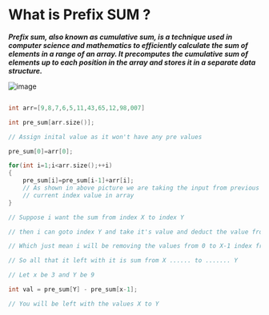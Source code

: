 # What is Prefix SUM ?

***Prefix sum, also known as cumulative sum, is a technique used in computer science and mathematics to efficiently calculate the sum of elements in a range of an array. It precomputes the cumulative sum of elements up to each position in the array and stores it in a separate data structure.***

![image](https://miro.medium.com/v2/resize:fit:1100/format:webp/0*tdHeYDX4Wi15UeL5.jpg)

```cpp

int arr=[9,8,7,6,5,11,43,65,12,98,007]

int pre_sum[arr.size()];

// Assign inital value as it won't have any pre values 

pre_sum[0]=arr[0];

for(int i=1;i<arr.size();++i)
{
    pre_sum[i]=pre_sum[i-1]+arr[i];
    // As shown in above picture we are taking the input from previous sum and the 
    // current index value in array
}

// Suppose i want the sum from index X to index Y

// then i can goto index Y and take it's value and deduct the value from X-1 index 

// Which just mean i will be removing the values from 0 to X-1 index from Y index sum 

// So all that it left with it is sum from X ...... to ....... Y

// Let x be 3 and Y be 9 

int val = pre_sum[Y] - pre_sum[x-1];

// You will be left with the values X to Y

```


